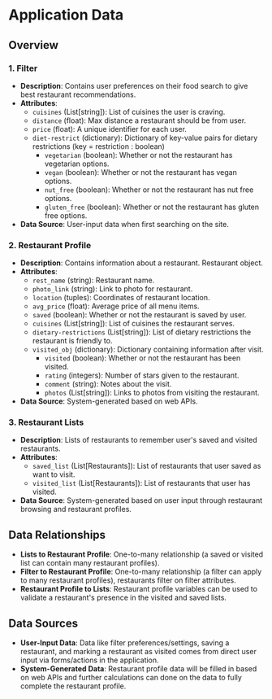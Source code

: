 # Application Data 

##  Overview

### 1. Filter
- **Description**: Contains user preferences on their food search to give best restaurant recommendations.
- **Attributes**:
  - `cuisines` (List[string]): List of cuisines the user is craving.
  - `distance` (float): Max distance a restaurant should be from user.
  - `price` (float): A unique identifier for each user.
  - `diet-restrict` (dictionary): Dictionary of key-value pairs for dietary restrictions (key = restriction : boolean)
    - `vegetarian` (boolean): Whether or not the restaurant has vegetarian options.
    - `vegan` (boolean): Whether or not the restaurant has vegan options.
    - `nut_free` (boolean): Whether or not the restaurant has nut free options.
    - `gluten_free` (boolean): Whether or not the restaurant has gluten free options.
- **Data Source**: User-input data when first searching on the site.

### 2. Restaurant Profile
- **Description**: Contains information about a restaurant. Restaurant object.
- **Attributes**:
  - `rest_name` (string): Restaurant name.
  - `photo_link` (string): Link to photo for restaurant.
  - `location` (tuples): Coordinates of restaurant location.
  - `avg_price` (float): Average price of all menu items.
  - `saved` (boolean): Whether or not the restaurant is saved by user.
  - `cuisines` (List[string]): List of cuisines the restaurant serves.
  - `dietary-restrictions` (List[string]): List of dietary restrictions the restaurant is friendly to.
  - `visited_obj` (dictionary): Dictionary containing information after visit.
    - `visited` (boolean): Whether or not the restaurant has been visited.
    - `rating` (integers): Number of stars given to the restaurant.
    - `comment` (string): Notes about the visit.
    - `photos` (List[string]): Links to photos from visiting the restaurant.
- **Data Source**: System-generated based on web APIs.

### 3. Restaurant Lists
- **Description**: Lists of restaurants to remember user's saved and visited restaurants.
- **Attributes**:
  - `saved_list` (List[Restaurants]): List of restaurants that user saved as want to visit.
  - `visited_list` (List[Restaurants]): List of restaurants that user has visited.
- **Data Source**: System-generated based on user input through restaurant browsing and restaurant profiles.

## Data Relationships
- **Lists to Restaurant Profile**: One-to-many relationship (a saved or visited list can contain many restaurant profiles).
- **Filter to Restaurant Profile**: One-to-many relationship (a filter can apply to many restaurant profiles), restaurants filter on filter attributes.
- **Restaurant Profile to Lists**: Restaurant profile variables can be used to validate a restaurant's presence in the visited and saved lists.

## Data Sources
- **User-Input Data**: Data like filter preferences/settings, saving a restaurant, and marking a restaurant as visited comes from direct user input via forms/actions in the application.
- **System-Generated Data**: Restaurant profile data will be filled in based on web APIs and further calculations can done on the data to fully complete the restaurant profile.
